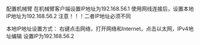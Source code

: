 配置机械臂
在机械臂客户端设置IP地址为192.168.56.1
使用网线连接后，设置本地IP地址为192.168.56.2
注意！！！二者IP地址必须不同

本地IP地址设置方式：
右键点击网络，打开网络和Internet，点击以太网，IPv4地址编辑
设置IP为192.168.56.2
